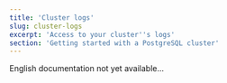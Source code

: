 ```yaml
---
title: 'Cluster logs'
slug: cluster-logs
excerpt: 'Access to your cluster''s logs'
section: 'Getting started with a PostgreSQL cluster'
---
```


English documentation not yet available...